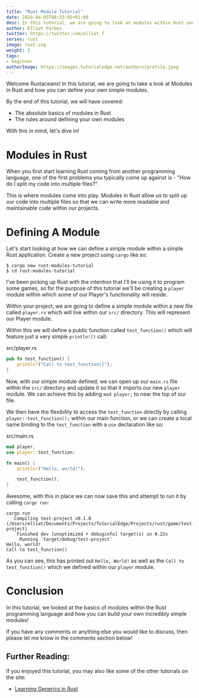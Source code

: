 ```yaml
---
title: "Rust Module Tutorial"
date: 2020-04-05T08:53:05+01:00
desc: In this tutorial, we are going to look at modules within Rust and how you can define and import your own simple modules!
author: Elliot Forbes
twitter: https://twitter.com/elliot_f
series: rust
image: rust.svg
weight: 2
tags:
- beginner
authorImage: https://images.tutorialedge.net/authors/profile.jpeg
---
```


Welcome Rustaceans! In this tutorial, we are going to take a look at Modules in Rust and how you can define your own simple modules.

By the end of this tutorial, we will have covered:

* The absolute basics of modules in Rust
* The rules around defining your own modules

With this in mind, let's dive in!

# Modules in Rust

When you first start learning Rust coming from another programming language, one of the first problems you typically come up against is - "How do I split my code into multiple files?".

This is where modules come into play. Modules in Rust allow us to split up our code into multiple files so that we can write more readable and maintainable code within our projects.

# Defining A Module

Let's start looking at how we can define a simple module within a simple Rust application. Create a new project using `cargo` like so:

```output
$ cargo new rust-modules-tutorial
$ cd rust-modules-tutorial
```

I've been picking up Rust with the intention that I'll be using it to program some games, so for the purpose of this tutorial we'll be creating a `player` module within which some of our Player's functionality will reside.

Within your project, we are going to define a simple module within a new file called `player.rs` which will live within our `src/` directory. This will represent our Player module.

Within this we will define a public function called `test_function()` which will feature just a very simple `println!()` call:

<div class="filename"> src/player.rs </div>

```rust
pub fn test_function() {
    println!("Call to test_function()");
}
```

Now, with our simple module defined, we can open up our `main.rs` file within the `src/` directory and update it so that it imports our new `player` module. We can achieve this by adding `mod player;` to near the top of our file.

We then have the flexibility to access the `test_function` directly by calling `player::test_function();` within our main function, or we can create a local name binding to the `test_function` with a `use` declaration like so:

<div class="filename"> src/main.rs </div>

```rust
mod player;
use player::test_function;

fn main() {
    println!("Hello, world!");

    test_function();
}
```

Awesome, with this in place we can now save this and attempt to run it by calling `cargo run`:

```output
cargo run
   Compiling test-project v0.1.0 (/Users/elliot/Documents/Projects/TutorialEdge/Projects/rust/game/test-project)
    Finished dev [unoptimized + debuginfo] target(s) in 0.22s
     Running `target/debug/test-project`
Hello, world!
Call to test_function()
```

As you can see, this has printed out `Hello, World!` as well as the `Call to test_function()` which we defined within our `player` module. 

<!-- TODO: Add section on module paths -->

# Conclusion

In this tutorial, we looked at the basics of modules within the Rust programming language and how you can build your own incredibly simple modules!

If you have any comments or anything else you would like to discuss, then please let me know in the comments section below!

## Further Reading:

If you enjoyed this tutorial, you may also like some of the other tutorials on the site:

* [Learning Generics in Rust](/rust/learning-generics-in-rust/)
